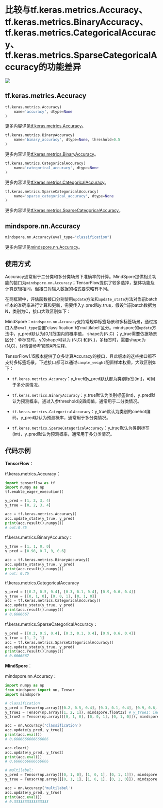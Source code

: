 # 比较与tf.keras.metrics.Accuracy、tf.keras.metrics.BinaryAccuracy、tf.keras.metrics.CategoricalAccuracy、tf.keras.metrics.SparseCategoricalAccuracy的功能差异

<a href="https://gitee.com/mindspore/docs/blob/master/docs/mindspore/migration_guide/source_zh_cn/api_mapping/tensorflow_diff/metricAcc.md " target="_blank"><img src="https://mindspore-website.obs.cn-north-4.myhuaweicloud.com/website-images/master/resource/_static/logo_source.png"></a>

## tf.keras.metrics.Accuracy

```python
tf.keras.metrics.Accuracy(
    name='accuracy', dtype=None
)
```

更多内容详见[tf.keras.metrics.Accuracy](https://www.tensorflow.org/versions/r1.15/api_docs/python/tf/keras/metrics/Accuracy)。

```python
tf.keras.metrics.BinaryAccuracy(
    name='binary_accuracy', dtype=None, threshold=0.5
)
```

更多内容详见[tf.keras.metrics.BinaryAccuracy](https://www.tensorflow.org/versions/r1.15/api_docs/python/tf/keras/metrics/BinaryAccuracy)。

```python
tf.keras.metrics.CategoricalAccuracy(
    name='categorical_accuracy', dtype=None
)
```

更多内容详见[tf.keras.metrics.CategoricalAccuracy](https://www.tensorflow.org/versions/r1.15/api_docs/python/tf/keras/metrics/CategoricalAccuracy)。

```python
tf.keras.metrics.SparseCategoricalAccuracy(
    name='sparse_categorical_accuracy', dtype=None
)
```

更多内容详见[tf.keras.metrics.SparseCategoricalAccuracy](https://www.tensorflow.org/versions/r1.15/api_docs/python/tf/keras/metrics/SparseCategoricalAccuracy)。

## mindspore.nn.Accuracy

```python
mindspore.nn.Accuracy(eval_type="classification")
```

更多内容详见[mindspore.nn.Accuracy](https://mindspore.cn/docs/api/zh-CN/master/api_python/nn/mindspore.nn.Accuracy.html#mindspore.nn.Accuracy)。

## 使用方式

Accuracy通常用于二分类和多分类场景下准确率的计算。MindSpore提供相关功能的接口为`mindspore.nn.Accuracy`；TensorFlow提供了较多选择，整体功能及计算逻辑相同，但接口对输入数据的格式要求略有不同。

在两框架中，评估函数接口分别使用`update`方法和`update_state`方法对当前batch样本的准确率进行计算和更新，需要传入y_pred和y_true，假设当前batch数据为N，类别为C，接口大致区别如下：

MindSpore：`mindspore.nn.Accuracy`支持常规单标签场景和多标签场景，通过接口入参`eval_type`设置'classification'和'multilabel'区分。mindspore的`update`方法中，y_pred默认为[0,1]范围内的概率值， shape为(N,C) ；y_true需要依据场景区分：单标签时，y的shape可以为 (N,C) 和(N,)，多标签时，需要shape为 (N,C)，详情请参考官网API注释。

TensorFlow1.15版本提供了众多计算Accuracy的接口，且此版本的这些接口都不支持多标签场景。下述接口都可以通过`sample_weight`配置样本权重，大致区别如下：

- `tf.keras.metrics.Accuracy`：y_true和y_pred默认都为类别标签(int)，可用于多分类情况。

- `tf.keras.metrics.BinaryAccuracy`：y_true默认为类别标签(int)，y_pred默认为预测概率，通过入参threshold设置阈值，通常用于二分类情况。

- `tf.keras.metrics.CategoricalAccuracy`：y_true默认为类别的onehot编码，y_pred默认为预测概率，通常用于多分类情况。

- `tf.keras.metrics.SparseCategoricalAccuracy`：y_true默认为类别标签(int)，y_pred默认为预测概率，通常用于多分类情况。

## 代码示例

**TensorFlow**：

 tf.keras.metrics.Accuracy：

```python
import tensorflow as tf
import numpy as np
tf.enable_eager_execution()

y_pred = [1, 2, 3, 4]
y_true = [0, 2, 3, 4]

acc = tf.keras.metrics.Accuracy()
acc.update_state(y_true, y_pred)
print(acc.result().numpy())
# out:0.75
```

tf.keras.metrics.BinaryAccuracy：

```python
y_true = [1, 1, 0, 0]
y_pred = [0.98, 0.7, 0, 0.6]

acc = tf.keras.metrics.BinaryAccuracy()
acc.update_state(y_true, y_pred)
print(acc.result().numpy())
# out: 0.75
```

tf.keras.metrics.CategoricalAccuracy

```python
y_pred = [[0.2, 0.5, 0.4], [0.3, 0.1, 0.4], [0.9, 0.6, 0.4]]
y_true = [[0, 1, 0], [0, 0, 1], [0, 1, 0]]
acc = tf.keras.metrics.CategoricalAccuracy()
acc.update_state(y_true, y_pred)
print(acc.result().numpy())
# 0.6666667
```

tf.keras.metrics.SparseCategoricalAccuracy：

```python
y_pred = [[0.2, 0.5, 0.4], [0.3, 0.1, 0.4], [0.9, 0.6, 0.4]]
y_true = [1, 2, 1]
acc = tf.keras.metrics.SparseCategoricalAccuracy()
acc.update_state(y_true, y_pred)
print(acc.result().numpy())
# 0.6666667
```

**MindSpore**：

mindspore.nn.Accuracy：

```python
import numpy as np
from mindspore import nn, Tensor
import mindspore

# classification
y_pred = Tensor(np.array([[0.2, 0.5, 0.4], [0.3, 0.1, 0.4], [0.9, 0.6, 0.4]]), mindspore.float32) # 1 2 0
y_true1 = Tensor(np.array([1, 2, 1]), mindspore.float32) # y_true1: index of category
y_true2 = Tensor(np.array([[0, 1, 0], [0, 0, 1], [0, 1, 0]]), mindspore.float32) # y_true2: one hot encoding

acc = nn.Accuracy('classification')
acc.update(y_pred, y_true1)
print(acc.eval())
# 0.6666666666666666

acc.clear()
acc.update(y_pred, y_true2)
print(acc.eval())
# 0.6666666666666666

# multilabel:
y_pred = Tensor(np.array([[0, 1, 0], [1, 0, 1], [0, 1, 1]]), mindspore.float32)
y_true = Tensor(np.array([[0, 1, 1], [1, 0, 1], [0, 1, 0]]), mindspore.float32)

acc = nn.Accuracy('multilabel')
acc.update(y_pred, y_true)
print(acc.eval())
# 0.3333333333333333
```
